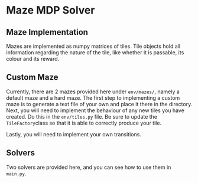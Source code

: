 # Maze MDP Solver
## Maze Implementation
Mazes are implemented as numpy matrices of tiles. Tile objects hold all information regarding the nature of the tile, like whether it is passable, its colour and its reward.
## Custom Maze
Currently, there are 2 mazes provided here under `env/mazes/`, namely a default maze and a hard maze. The first step to implementing a custom maze is to generate a text file of your own and place it there in the directory. Next, you will need to implement the behaviour of any new tiles you have created. Do this in the `env/tiles.py` file. Be sure to update the `TileFactory`class so that it is able to correctly produce your tile.

Lastly, you will need to implement your own transitions.
## Solvers
Two solvers are provided here, and you can see how to use them in `main.py`.
